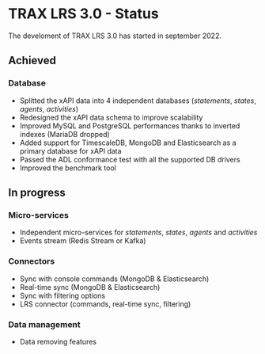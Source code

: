 # TRAX LRS 3.0 - Status

The develoment of TRAX LRS 3.0 has started in september 2022.


## Achieved

### Database

- Splitted the xAPI data into 4 independent databases (*statements*, *states*, *agents*, *activities*)
- Redesigned the xAPI data schema to improve scalability
- Improved MySQL and PostgreSQL performances thanks to inverted indexes (MariaDB dropped)
- Added support for TimescaleDB, MongoDB and Elasticsearch as a primary database for xAPI data
- Passed the ADL conformance test with all the supported DB drivers
- Improved the benchmark tool


## In progress

### Micro-services

- Independent micro-services for *statements*, *states*, *agents* and *activities*
- Events stream (Redis Stream or Kafka)

### Connectors

- Sync with console commands (MongoDB & Elasticsearch)
- Real-time sync (MongoDB & Elasticsearch)
- Sync with filtering options
- LRS connector (commands, real-time sync, filtering)

### Data management

- Data removing features
